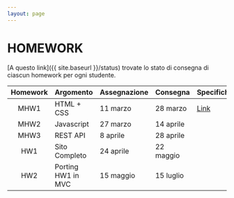```yaml
---
layout: page
---
```


# HOMEWORK

[A questo link]({{ site.baseurl }}/status) trovate lo stato di consegna di ciascun homework per ogni studente.

| Homework | Argomento          | Assegnazione    | Consegna       | Specifiche   |
| :-------:| ------------------ | --------------- | ---------------|-------------- |
| MHW1     | HTML + CSS         | 11 marzo    | 28 marzo  | [Link](mhw1) |
| MHW2     | Javascript         | 27 marzo    | 14 aprile |  | 
| MHW3     | REST API           | 8 aprile    | 28 aprile  |  |
| HW1      | Sito Completo      | 24 aprile   | 22 maggio |  | 
| HW2      | Porting HW1 in MVC | 15 maggio   | 15 luglio | 
